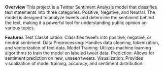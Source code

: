 **Overview**
This project is a Twitter Sentiment Analysis model that classifies text statements into three categories: Positive, Negative, and Neutral. The model is designed to analyze tweets and determine the sentiment behind the text, making it a powerful tool for understanding public opinion on various topics.

**Features**
Text Classification: Classifies tweets into positive, negative, or neutral sentiment.
Data Preprocessing: Handles data cleaning, tokenization, and vectorization of text data.
Model Training: Utilizes machine learning algorithms to train the model on labeled tweet data.
Prediction: Allows for sentiment prediction on new, unseen tweets.
Visualization: Provides visualization of model training, accuracy, and sentiment distribution.
